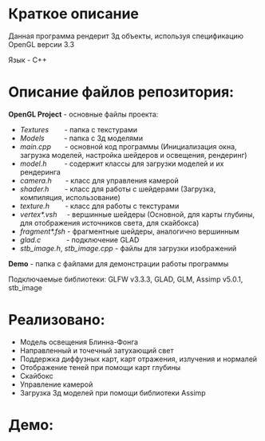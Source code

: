 # Краткое описание

Данная программа рендерит 3д объекты, используя спецификацию OpenGL версии 3.3

Язык - С++

# Описание файлов репозитория:
**OpenGL Project** - основные файлы проекта:
* _Textures_        - папка с текстурами
* _Models_          - папка с 3д моделями
* _main.cpp_        - основной код программы (Инициализация окна, загрузка моделей, настройка шейдеров и освещения, рендеринг)
* _model.h_         - содержит классы для загрузки моделей и их рендеринга
* _camera.h_       - класс для управления камерой
* _shader.h_        - класс для работы с шейдерами (Загрузка, компиляция, использование)
* _texture.h_        - класс для работы с текстурами
* _vertex*.vsh_     - вершинные шейдеры (Основной, для карты глубины, для отображения источников света, для скайбокса)
* _fragment*.fsh_ - фрагментные шейдеры, аналогично вершинным
* _glad.c_             - подключение GLAD
* _stb_image.h_, _stb_image.cpp_   - файлы для загрузки изображений

**Demo** - папка с файлами для демонстрации работы программы

Подключаемые библиотеки: GLFW v3.3.3, GLAD, GLM, Assimp v5.0.1, stb_image
# Реализовано:
* Модель освещения Блинна-Фонга
* Направленный и точечный затухающий свет
* Поддержка диффузных карт, карт отражения, излучения и нормалей
* Отображение теней при помощи карт глубины
* Скайбокс
* Управление камерой
* Загрузка 3д моделей при помощи библиотеки Assimp

# Демо: 
